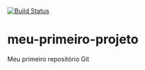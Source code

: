 [![Build Status](https://travis-ci.com/OJPP/meu-primeiro-projeto.svg?branch=master)](https://travis-ci.com/OJPP/meu-primeiro-projeto)
# meu-primeiro-projeto 
Meu primeiro repositório Git
